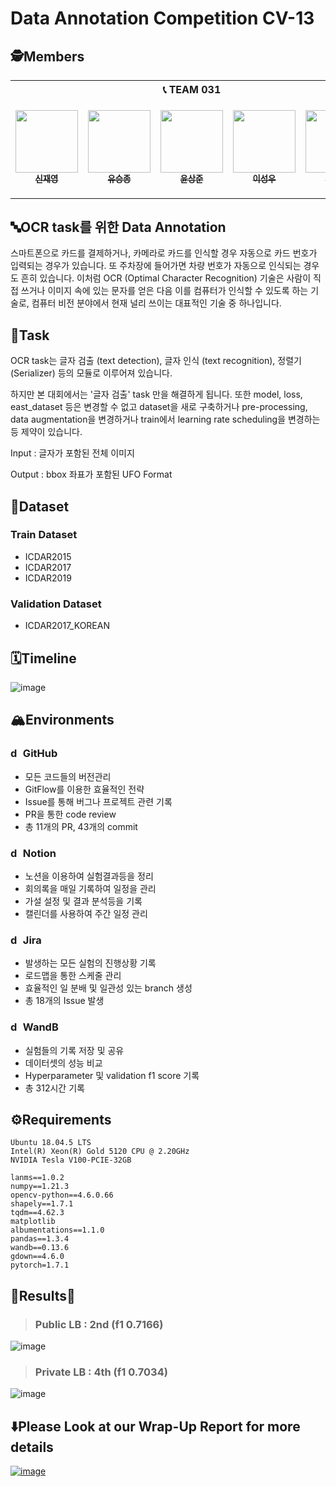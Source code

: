 # Data Annotation Competition CV-13

## 🕵️Members

<table>
    <th colspan=5>📞 TEAM 031</th>
    <tr height="160px">
        <td align="center">
            <a href="https://github.com/LimePencil"><img src="https://avatars.githubusercontent.com/u/71117066?v=4" width="100px;" alt=""/><br /><sub><b>신재영</b></sub></a>
        </td>
        <td align="center">
            <a href="https://github.com/sjz1"><img src="https://avatars.githubusercontent.com/u/68888169?v=4" width="100px;" alt=""/><br /><sub><b>유승종</b></sub></a>
        </td>
        <td align="center">
            <a href="https://github.com/SangJunni"><img src="https://avatars.githubusercontent.com/u/79644050?v=4" width="100px;" alt=""/><br /><sub><b>윤상준</b></sub></a>
        </td>
        <td align="center">
            <a href="https://github.com/lsvv1217"><img src="https://avatars.githubusercontent.com/u/113494991?v=4" width="100px;" alt=""/><br /><sub><b>이성우</b></sub></a>
        </td>
         <td align="center">
            <a href="https://github.com/0seob"><img src="https://avatars.githubusercontent.com/u/29935109?v=4" width="100px;" alt=""/><br /><sub><b>이영섭</b></sub></a>
        </td>
    </tr>
</table>



## 🔤OCR task를 위한 Data Annotation 
스마트폰으로 카드를 결제하거나, 카메라로 카드를 인식할 경우 자동으로 카드 번호가 입력되는 경우가 있습니다. 또 주차장에 들어가면 차량 번호가 자동으로 인식되는 경우도 흔히 있습니다. 이처럼 OCR (Optimal Character Recognition) 기술은 사람이 직접 쓰거나 이미지 속에 있는 문자를 얻은 다음 이를 컴퓨터가 인식할 수 있도록 하는 기술로, 컴퓨터 비전 분야에서 현재 널리 쓰이는 대표적인 기술 중 하나입니다.

## 📍Task
OCR task는 글자 검출 (text detection), 글자 인식 (text recognition), 정렬기 (Serializer) 등의 모듈로 이루어져 있습니다.

하지만 본 대회에서는 '글자 검출' task 만을 해결하게 됩니다.
또한 model, loss, east_dataset 등은 변경할 수 없고 dataset을 새로 구축하거나 pre-processing, data augmentation을 변경하거나 train에서 learning rate scheduling을 변경하는 등 제약이 있습니다.

Input : 글자가 포함된 전체 이미지

Output : bbox 좌표가 포함된 UFO Format

## 💾Dataset
### Train Dataset
- ICDAR2015
- ICDAR2017
- ICDAR2019
### Validation Dataset
- ICDAR2017_KOREAN


## 🗓️Timeline
![image](https://s3.us-west-2.amazonaws.com/secure.notion-static.com/8bc0a830-ef9f-4aa8-9fb9-c1b910cea18c/Untitled.png?X-Amz-Algorithm=AWS4-HMAC-SHA256&X-Amz-Content-Sha256=UNSIGNED-PAYLOAD&X-Amz-Credential=AKIAT73L2G45EIPT3X45%2F20221216%2Fus-west-2%2Fs3%2Faws4_request&X-Amz-Date=20221216T091800Z&X-Amz-Expires=86400&X-Amz-Signature=33641da45f4e1c86dc0b5c473620c8313e52fc0d91e366e9c8fbab8cdea42438&X-Amz-SignedHeaders=host&response-content-disposition=filename%3D%22Untitled.png%22&x-id=GetObject)


## 🏔️Environments
### <img src="https://cdn3.emoji.gg/emojis/4601_github.png" alt="drawing" width="16"/>  GitHub
- 모든 코드들의 버전관리
- GitFlow를 이용한 효율적인 전략
- Issue를 통해 버그나 프로젝트 관련 기록
- PR을 통한 code review
- 총 11개의 PR, 43개의 commit

### <img src="https://img.icons8.com/ios-filled/500/notion.png" alt="drawing" width="16"/> Notion
- 노션을 이용하여 실험결과등을 정리
- 회의록을 매일 기록하여 일정을 관리
- 가설 설정 및 결과 분석등을 기록
- 캘린더를 사용하여 주간 일정 관리

### <img src="https://cdn.icon-icons.com/icons2/2699/PNG/512/atlassian_jira_logo_icon_170511.png" alt="drawing" width="16"/> Jira
- 발생하는 모든 실험의 진행상황 기록
- 로드맵을 통한 스케줄 관리
- 효율적인 일 분배 및 일관성 있는 branch 생성
- 총 18개의 Issue 발생

### <img src="https://avatars.githubusercontent.com/u/26401354?s=200&v=4" alt="drawing" width="16"/> WandB
- 실험들의 기록 저장 및 공유
- 데이터셋의 성능 비교
- Hyperparameter 및 validation f1 score 기록
- 총 312시간 기록

## ⚙️Requirements
```
Ubuntu 18.04.5 LTS
Intel(R) Xeon(R) Gold 5120 CPU @ 2.20GHz
NVIDIA Tesla V100-PCIE-32GB

lanms==1.0.2
numpy==1.21.3
opencv-python==4.6.0.66
shapely==1.7.1
tqdm==4.62.3
matplotlib
albumentations==1.1.0
pandas==1.3.4
wandb==0.13.6
gdown==4.6.0
pytorch=1.7.1
```

## 🎉Results🎉
>### Public LB : 2nd (f1 0.7166)
![image](https://s3.us-west-2.amazonaws.com/secure.notion-static.com/d934250b-9dbd-4ef5-8b64-2a03589474b7/Untitled.png?X-Amz-Algorithm=AWS4-HMAC-SHA256&X-Amz-Content-Sha256=UNSIGNED-PAYLOAD&X-Amz-Credential=AKIAT73L2G45EIPT3X45%2F20221216%2Fus-west-2%2Fs3%2Faws4_request&X-Amz-Date=20221216T081647Z&X-Amz-Expires=86400&X-Amz-Signature=47d35ba427930b2c206305c997d550db8bbb37459fd596215315d868d0e72f3b&X-Amz-SignedHeaders=host&response-content-disposition=filename%3D%22Untitled.png%22&x-id=GetObject)
>### Private LB : 4th (f1 0.7034)
![image](https://s3.us-west-2.amazonaws.com/secure.notion-static.com/e6226b02-2237-4ac5-ae74-bdb2561a5eed/Untitled.png?X-Amz-Algorithm=AWS4-HMAC-SHA256&X-Amz-Content-Sha256=UNSIGNED-PAYLOAD&X-Amz-Credential=AKIAT73L2G45EIPT3X45%2F20221216%2Fus-west-2%2Fs3%2Faws4_request&X-Amz-Date=20221216T081727Z&X-Amz-Expires=86400&X-Amz-Signature=f405afbccd901c77ff21a203e55dc08b443f3c37d39b1936ed335316012f8eb4&X-Amz-SignedHeaders=host&response-content-disposition=filename%3D%22Untitled.png%22&x-id=GetObject)


## ⬇️Please Look at our Wrap-Up Report for more details
[![image](https://user-images.githubusercontent.com/62556539/200262300-3765b3e4-0050-4760-b008-f218d079a770.png)](https://gratis-keyboard-88d.notion.site/Data-wrap-up-report-12b152c127a24c2ca33e3c11501ed804)